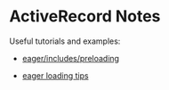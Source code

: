 # ActiveRecord Notes

Useful tutorials and examples:

* [eager/includes/preloading](https://code.tutsplus.com/articles/improving-the-performance-of-your-rails-app-with-eager-loading--cms-25018)

* [eager loading tips](https://medium.com/@codenode/10-tips-for-eager-loading-to-avoid-n-1-queries-in-rails-2bad54456a3f)

